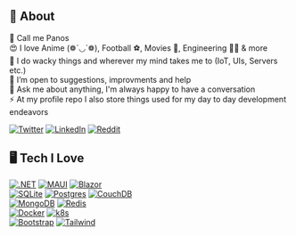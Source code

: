 ## 🌠 About

🪪 Call me Panos  
😍 I love Anime (❁´◡`❁), Football ⚽, Movies 🎥, Engineering 🧑‍🔬 & more  
🔭 I do wacky things and wherever my mind takes me to (IoT, UIs, Servers etc.)  
🤝 I’m open to suggestions, improvments and help  
💬 Ask me about anything, I'm always happy to have a conversation  
⚡ At my profile repo I also store things used for my day to day development endeavors  

[![Twitter](https://img.shields.io/badge/Twitter-%231DA1F2.svg?logo=Twitter&logoColor=white)](https://twitter.com/panoukos41) [![LinkedIn](https://img.shields.io/badge/LinkedIn-%230077B5.svg?logo=linkedin&logoColor=white)](https://linkedin.com/in/panoukos) [![Reddit](https://img.shields.io/badge/Reddit-%23FF4500.svg?logo=Reddit&logoColor=white)](https://reddit.com/user/panoukos41)  

## 🖥️ Tech I Love
[![.NET](https://img.shields.io/badge/.NET-512bd4?style=for-the-badge&logo=.net&logoColor=white)](https://dotnet.microsoft.com)
[![MAUI](https://img.shields.io/badge/MAUI-512bd4?style=for-the-badge&logo=.net&logoColor=white)](https://dotnet.microsoft.com/apps/maui)
[![Blazor](https://img.shields.io/badge/Blazor-5c2d91?style=for-the-badge&logo=blazor&logoColor=white)](https://dotnet.microsoft.com/apps/aspnet/web-apps/blazor)  
[![SQLite](https://img.shields.io/badge/sqlite-003b57.svg?style=for-the-badge&logo=sqlite&logoColor=white)](https://www.sqlite.org/index.html)
[![Postgres](https://img.shields.io/badge/postgres-2f6792.svg?style=for-the-badge&logo=postgresql&logoColor=white)](https://www.postgresql.org/)
[![CouchDB](https://img.shields.io/badge/CouchDB-e32428?style=for-the-badge&logo=apachecouchdb&logoColor=white)](https://couchdb.apache.org/)  
[![MongoDB](https://img.shields.io/badge/MongoDB-07ab4f.svg?style=for-the-badge&logo=mongodb&logoColor=white)](https://www.mongodb.com/)
[![Redis](https://img.shields.io/badge/redis-%23DD0031.svg?style=for-the-badge&logo=redis&logoColor=white)](https://redis.io/)  
[![Docker](https://img.shields.io/badge/docker-086dd7.svg?style=for-the-badge&logo=docker&logoColor=white)](https://www.docker.com/)
[![k8s](https://img.shields.io/badge/K8S-326de6.svg?style=for-the-badge&logo=kubernetes&logoColor=white)](https://www.docker.com/)  
[![Bootstrap](https://img.shields.io/badge/bootstrap-7952b3.svg?style=for-the-badge&logo=bootstrap&logoColor=white)](https://getbootstrap.com/)
[![Tailwind](https://img.shields.io/badge/Tailwind-38bdf8.svg?style=for-the-badge&logo=tailwind&logoColor=white)](https://getbootstrap.com/)
